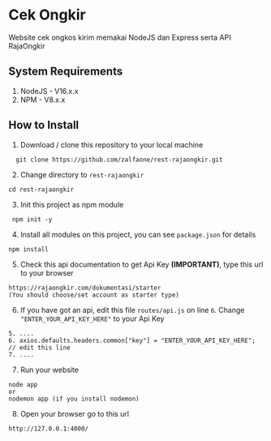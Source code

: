 # Cek Ongkir
Website cek ongkos kirim memakai NodeJS dan Express serta API RajaOngkir

## System Requirements
1. NodeJS - V16.x.x
2. NPM - V8.x.x

## How to Install
1. Download / clone this repository to your local machine
```
  git clone https://github.com/zalfaone/rest-rajaongkir.git
```
2. Change directory to `rest-rajaongkir`
```
cd rest-rajaongkir
```
3. Init this project as npm module
```
 npm init -y
```
4. Install all modules on this project, you can see `package.json` for details
```
npm install
```
5. Check this api documentation to get Api Key **(IMPORTANT)**, type this url to your browser
```
https://rajaongkir.com/dokumentasi/starter
(You should choose/set account as starter type) 
```
6. If you have got an api, edit this file `routes/api.js` on line `6`. Change `"ENTER_YOUR_API_KEY_HERE"` to your Api Key
```
5. ....
6. axios.defaults.headers.common["key"] = "ENTER_YOUR_API_KEY_HERE"; // edit this line
7. ....
```
7. Run your website
```
node app
or
nodemon app (if you install nodemon)
```
8. Open your browser go to this url
```
http://127.0.0.1:4000/
```
